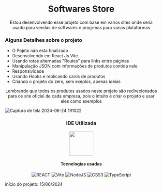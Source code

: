 <h1 align="center"> Softwares Store </h1>

<p align="center">Estou desenvolvendo esse projeto com base em varios sites onde seria usado para vendas de softwares e progrmas para varias plataformas</p>

<h3>Alguns Detalhes sobre o projeto</h3>

<ul>
    <li>O Pojeto não esta finalizado</li>
    <li>Desenvolvendo em React Js Vite.</li>
    <li>Usando rotas alternadas "Routes" para links entre páginas</li>
    <li>Manipulação JSON com informações de produtos contida nele</li>
    <li>Responsividade</li>
    <li>Usando Hooks e replicando cards de produtos</li>
    <li>Criando o projeto do zero, sem exeplos, apenas ideias</li>
</ul>


<p align="center">Lembrando que todos os produtos usados neste projeto são redirecionados para os site oficial de cada empresa, pois o intuito é criar o projeto e usar eles como exemplos</p>

![Captura de tela 2024-06-24 191022](https://github.com/DeividsonHenrique/softwares-stores/assets/109252541/9c7e67a3-c0c0-4896-8089-56dfb9fa9541)

<h3 align="center">IDE Utilizada</h3>

<p align="center">
<img height="80" src="https://cdn.jsdelivr.net/gh/devicons/devicon@latest/icons/vscode/vscode-original-wordmark.svg">
</p>       

<h4 align="center">Tecnologias usadas</h4>

<div align="center">

![REACT](https://img.shields.io/badge/react-%2320232a.svg?style=for-the-badge&logo=react&logoColor=%2361DAFB) ![Vite](https://img.shields.io/badge/vite-%23646CFF.svg?style=for-the-badge&logo=vite&logoColor=white) ![NodeJS](https://img.shields.io/badge/node.js-6DA55F?style=for-the-badge&logo=node.js&logoColor=white) ![CSS3](https://img.shields.io/badge/css3-%231572B6.svg?style=for-the-badge&logo=css3&logoColor=white) ![TypeScript](https://img.shields.io/badge/typescript-%23007ACC.svg?style=for-the-badge&logo=typescript&logoColor=white)

</div>

<p>início do projeto: 15/06/2024</p> 